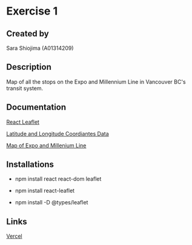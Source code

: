 # Exercise 1

## Created by

Sara Shiojima (A01314209)

## Description

Map of all the stops on the Expo and Millennium Line in Vancouver BC's transit system.

## Documentation

[React Leaflet](https://react-leaflet.js.org/)

[Latitude and Longitude Coordiantes Data](https://mapcarta.com/N5324432723)

[Map of Expo and Millenium Line](https://www.skytraincondo.ca/expo-line/)

## Installations
- npm install react react-dom leaflet
- npm install react-leaflet

- npm install -D @types/leaflet

## Links

[Vercel]()


